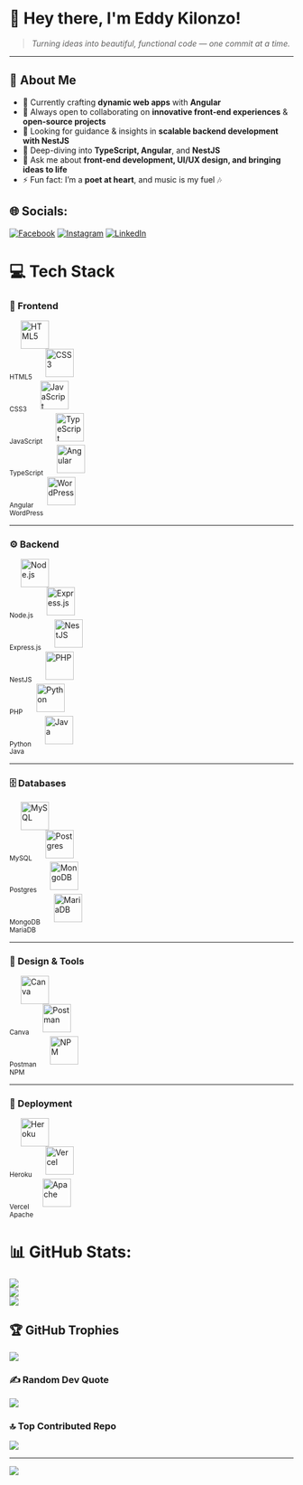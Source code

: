# 🌟 Hey there, I'm Eddy Kilonzo!  

> *Turning ideas into beautiful, functional code — one commit at a time.*  

---

## 💫 About Me  
- 🔭 Currently crafting **dynamic web apps** with **Angular**  
- 👯 Always open to collaborating on **innovative front-end experiences** & **open-source projects**  
- 🤝 Looking for guidance & insights in **scalable backend development with NestJS**  
- 🌱 Deep-diving into **TypeScript, Angular**, and **NestJS**  
- 💬 Ask me about **front-end development, UI/UX design, and bringing ideas to life**  
- ⚡ Fun fact: I’m a **poet at heart**, and music is my fuel 🎶  



## 🌐 Socials:
[![Facebook](https://img.shields.io/badge/Facebook-%231877F2.svg?logo=Facebook&logoColor=white)](https://facebook.com/https://www.facebook.com/huncho.savage.940) [![Instagram](https://img.shields.io/badge/Instagram-%23E4405F.svg?logo=Instagram&logoColor=white)](https://instagram.com/https://www.instagram.com/3ddy_max/) [![LinkedIn](https://img.shields.io/badge/LinkedIn-%230077B5.svg?logo=linkedin&logoColor=white)](https://linkedin.com/in/https://www.linkedin.com/in/eddy-kilonzo-8879a024b/) 
# 💻 Tech Stack

### 🎨 Frontend
<p align="left">
  <img src="https://cdn.jsdelivr.net/gh/devicons/devicon/icons/html5/html5-original.svg" height="50" style="margin: 0 20px;" alt="HTML5" /><br><sub>HTML5</sub>
  <img src="https://cdn.jsdelivr.net/gh/devicons/devicon/icons/css3/css3-original.svg" height="50" style="margin: 0 20px;" alt="CSS3" /><br><sub>CSS3</sub>
  <img src="https://cdn.jsdelivr.net/gh/devicons/devicon/icons/javascript/javascript-original.svg" height="50" style="margin: 0 20px;" alt="JavaScript" /><br><sub>JavaScript</sub>
  <img src="https://cdn.jsdelivr.net/gh/devicons/devicon/icons/typescript/typescript-original.svg" height="50" style="margin: 0 20px;" alt="TypeScript" /><br><sub>TypeScript</sub>
  <img src="https://cdn.jsdelivr.net/gh/devicons/devicon/icons/angularjs/angularjs-original.svg" height="50" style="margin: 0 20px;" alt="Angular" /><br><sub>Angular</sub>
  <img src="https://cdn.jsdelivr.net/gh/devicons/devicon/icons/wordpress/wordpress-original.svg" height="50" style="margin: 0 20px;" alt="WordPress" /><br><sub>WordPress</sub>
</p>

---

### ⚙️ Backend
<p align="left">
  <img src="https://cdn.jsdelivr.net/gh/devicons/devicon/icons/nodejs/nodejs-original.svg" height="50" style="margin: 0 20px;" alt="Node.js" /><br><sub>Node.js</sub>
  <img src="https://cdn.jsdelivr.net/gh/devicons/devicon/icons/express/express-original.svg" height="50" style="margin: 0 20px;" alt="Express.js" /><br><sub>Express.js</sub>
  <img src="https://www.vectorlogo.zone/logos/nestjs/nestjs-icon.svg" height="50" style="margin: 0 20px;" alt="NestJS" /><br><sub>NestJS</sub>
  <img src="https://cdn.jsdelivr.net/gh/devicons/devicon/icons/php/php-original.svg" height="50" style="margin: 0 20px;" alt="PHP" /><br><sub>PHP</sub>
  <img src="https://cdn.jsdelivr.net/gh/devicons/devicon/icons/python/python-original.svg" height="50" style="margin: 0 20px;" alt="Python" /><br><sub>Python</sub>
  <img src="https://cdn.jsdelivr.net/gh/devicons/devicon/icons/java/java-original.svg" height="50" style="margin: 0 20px;" alt="Java" /><br><sub>Java</sub>
</p>

---

### 🗄️ Databases
<p align="left">
  <img src="https://cdn.jsdelivr.net/gh/devicons/devicon/icons/mysql/mysql-original.svg" height="50" style="margin: 0 20px;" alt="MySQL" /><br><sub>MySQL</sub>
  <img src="https://cdn.jsdelivr.net/gh/devicons/devicon/icons/postgresql/postgresql-original.svg" height="50" style="margin: 0 20px;" alt="Postgres" /><br><sub>Postgres</sub>
  <img src="https://cdn.jsdelivr.net/gh/devicons/devicon/icons/mongodb/mongodb-original.svg" height="50" style="margin: 0 20px;" alt="MongoDB" /><br><sub>MongoDB</sub>
  <img src="https://cdn.jsdelivr.net/gh/devicons/devicon/icons/mariadb/mariadb-original.svg" height="50" style="margin: 0 20px;" alt="MariaDB" /><br><sub>MariaDB</sub>
</p>

---

### 🎨 Design & Tools
<p align="left">
  <img src="https://cdn.jsdelivr.net/gh/devicons/devicon/icons/canva/canva-original.svg" height="50" style="margin: 0 20px;" alt="Canva" /><br><sub>Canva</sub>
  <img src="https://cdn.jsdelivr.net/gh/devicons/devicon/icons/postman/postman-original.svg" height="50" style="margin: 0 20px;" alt="Postman" /><br><sub>Postman</sub>
  <img src="https://cdn.jsdelivr.net/gh/devicons/devicon/icons/npm/npm-original-wordmark.svg" height="50" style="margin: 0 20px;" alt="NPM" /><br><sub>NPM</sub>
</p>

---

### 🚀 Deployment
<p align="left">
  <img src="https://cdn.jsdelivr.net/gh/devicons/devicon/icons/heroku/heroku-original.svg" height="50" style="margin: 0 20px;" alt="Heroku" /><br><sub>Heroku</sub>
  <img src="https://cdn.jsdelivr.net/gh/devicons/devicon/icons/vercel/vercel-original.svg" height="50" style="margin: 0 20px;" alt="Vercel" /><br><sub>Vercel</sub>
  <img src="https://cdn.jsdelivr.net/gh/devicons/devicon/icons/apache/apache-original.svg" height="50" style="margin: 0 20px;" alt="Apache" /><br><sub>Apache</sub>
</p>


# 📊 GitHub Stats:
![](https://github-readme-stats.vercel.app/api?username=EddyKilonzo&theme=gotham&hide_border=false&include_all_commits=false&count_private=false)<br/>
![](https://nirzak-streak-stats.vercel.app/?user=EddyKilonzo&theme=gotham&hide_border=false)<br/>
![](https://github-readme-stats.vercel.app/api/top-langs/?username=EddyKilonzo&theme=gotham&hide_border=false&include_all_commits=false&count_private=false&layout=compact)

## 🏆 GitHub Trophies
![](https://github-profile-trophy.vercel.app/?username=EddyKilonzo&theme=radical&no-frame=false&no-bg=true&margin-w=4)

### ✍️ Random Dev Quote
![](https://quotes-github-readme.vercel.app/api?type=horizontal&theme=radical)

### 🔝 Top Contributed Repo
![](https://github-contributor-stats.vercel.app/api?username=EddyKilonzo&limit=5&theme=dark&combine_all_yearly_contributions=true)

---
[![](https://visitcount.itsvg.in/api?id=EddyKilonzo&icon=0&color=0)](https://visitcount.itsvg.in)

<!-- Proudly created with GPRM ( https://gprm.itsvg.in ) -->
